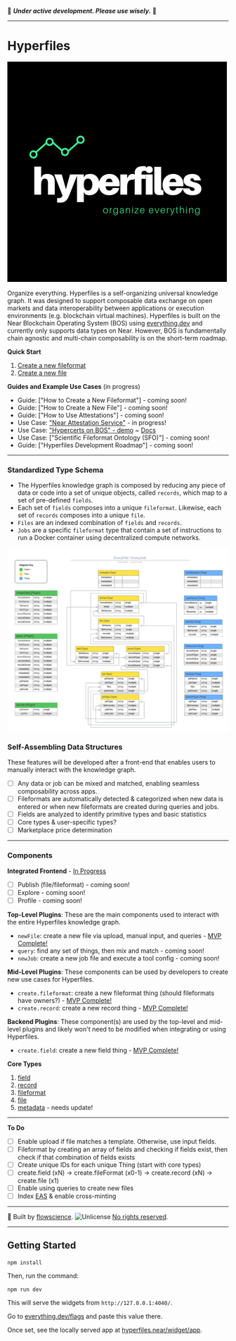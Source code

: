 🚧 **_Under active development. Please use wisely._** 🚧

---

# Hyperfiles

![hypefiles logo](images/logoblack.png)

Organize everything. Hyperfiles is a self-organizing universal knowledge graph. It was designed to support composable data exchange on open markets and data interoperability between applications or execution environments (e.g. blockchain virtual machines). Hyperfiles is built on the Near Blockchain Operating System (BOS) using [everything.dev](https://everything.dev) and currently only supports data types on Near. However, BOS is fundamentally chain agnostic and multi-chain composability is on the short-term roadmap.

**Quick Start**

1. [Create a new fileformat](https://everything.dev/flowscience.near/widget/create.fileFormat)
2. [Create a new file](https://everything.dev/flowscience.near/widget/create.file)

**Guides and Example Use Cases** (in progress)
- Guide: ["How to Create a New Fileformat"] - coming soon!
- Guide: ["How to Create a New File"] - coming soon!
- Guide: ["How to Use Attestations"] - coming soon!
- Use Case: ["Near Attestation Service"](https://near.social/flowscience.near/widget/NAS) - in progress!
- Use Case: ["Hypercerts on BOS" - demo](https://near.social/flowscience.near/widget/hypercert.page) ~ [Docs](https://github.com/open-cann/hypercerts-on-bos)
- Use Case: ["Scientific Fileformat Ontology (SFO)"] - coming soon!
- Guide: ["Hyperfiles Development Roadmap"] - coming soon!

---

### Standardized Type Schema
- The Hyperfiles knowledge graph is composed by reducing any piece of data or code into a set of unique objects, called `records`, which map to a set of pre-defined `fields`.
- Each set of `fields` composes into a unique `fileformat`. Likewise, each set of `records` composes into a unique `file`.
- `Files` are an indexed combination of `fields` and `records`.
- `Jobs` are a specific `fileformat` type that contain a set of instructions to run a Docker container using decentralized compute networks.

![hyperfiles schema](images/core_schema.png)

### Self-Assembling Data Structures
These features will be developed after a front-end that enables users to manually interact with the knowledge graph.

- [ ] Any data or job can be mixed and matched, enabling seamless composability across apps.
- [ ] Fileformats are automatically detected & categorized when new data is entered or when new fileformats are created during queries and jobs.
- [ ] Fields are analyzed to identify primitive types and basic statistics
- [ ] Core types & user-specific types?
- [ ] Marketplace price determination

---

### Components

**Integrated Frontend** - [In Progress](https://github.com/flowscience/hyperfiles/tree/master/widgets/plugins/hyperfiles.jsx)
- [ ] Publish (file/fileformat) - coming soon!
- [ ] Explore - coming soon!
- [ ] Profile - coming soon!

**Top-Level Plugins**: These are the main components used to interact with the entire Hyperfiles knowledge graph.
- `newFile`: create a new file via upload, manual input, and queries - [MVP Complete!](https://everything.dev/flowscience.near/widget/create.file)
- `query`: find any set of things, then mix and match - coming soon!
- `newJob`: create a new job file and execute a tool config - coming soon!

**Mid-Level Plugins**: These components can be used by developers to create new use cases for Hyperfiles.
- `create.fileformat`: create a new fileformat thing (should fileformats have owners?) - [MVP Complete!](https://everything.dev/flowscience.near/widget/create.fileFormat)
- `create.record`: create a new record thing - [MVP Complete!](https://everything.dev/flowscience.near/widget/create.record)

**Backend Plugins**: These component(s) are used by the top-level and mid-level plugins and likely won't need to be modified when integrating or using Hyperfiles.
- `create.field`: create a new field thing - [MVP Complete!](https://everything.dev/flowscience.near/widget/create.field)

**Core Types**
1. [field](https://github.com/flowscience/hyperfiles/blob/master/types/core_types/field.json)
2. [record](https://github.com/flowscience/hyperfiles/blob/master/types/core_types/record.json)
3. [fileformat](https://github.com/flowscience/hyperfiles/blob/master/types/core_types/fileformat.json)
4. [file](https://github.com/flowscience/hyperfiles/blob/master/types/core_types/file.json)
5. [metadata](https://github.com/flowscience/hyperfiles/blob/master/types/core_types/metadata.json) - needs update!

---

**To Do**
- [ ] Enable upload if file matches a template. Otherwise, use input fields.
- [ ] Fileformat by creating an array of fields and checking if fields exist, then check if that combination of fields exists
- [ ] Create unique IDs for each unique Thing (start with core types)
- [ ] create.field (xN) → create.fileFormat (x0-1) → create.record (xN) → create.file (x1)
- [ ] Enable using queries to create new files
- [ ] Index [EAS](https://attest.sh/) & enable cross-minting

---

🧬 Built by [flowscience](https://github.com/flowscience). <img src="https://upload.wikimedia.org/wikipedia/commons/thumb/e/eb/PD-icon-black.svg/800px-PD-icon-black.svg.png" alt="Unlicense" width="12" height="12" /> [No rights reserved](https://github.com/flowscience/hyperfiles/blob/master/LICENSE).

---


## Getting Started 

```
npm install
```

Then, run the command:

```
npm run dev
```

This will serve the widgets from `http://127.0.0.1:4040/`.

Go to [everything.dev/flags](https://everything.dev) and paste this value there.

Once set, see the locally served app at [hyperfiles.near/widget/app](https://everything.dev/hyperfiles.near/widget/app).

